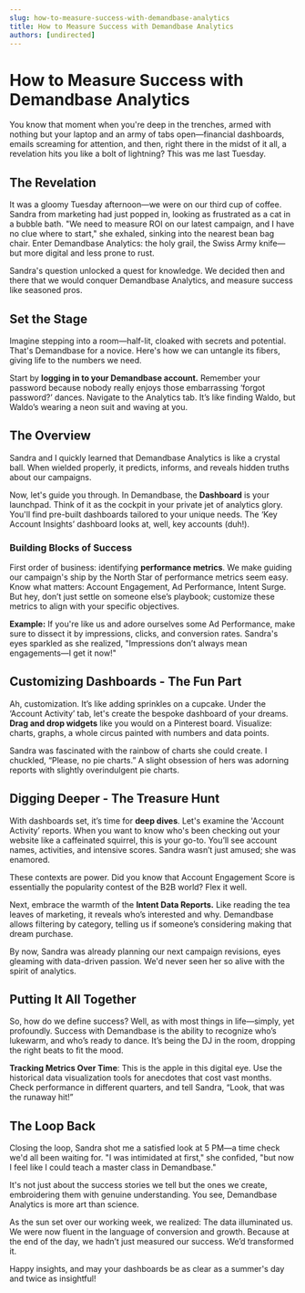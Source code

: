 ```yaml
---
slug: how-to-measure-success-with-demandbase-analytics
title: How to Measure Success with Demandbase Analytics
authors: [undirected]
---
```



# How to Measure Success with Demandbase Analytics

You know that moment when you're deep in the trenches, armed with nothing but your laptop and an army of tabs open—financial dashboards, emails screaming for attention, and then, right there in the midst of it all, a revelation hits you like a bolt of lightning? This was me last Tuesday.

## The Revelation

It was a gloomy Tuesday afternoon—we were on our third cup of coffee. Sandra from marketing had just popped in, looking as frustrated as a cat in a bubble bath. "We need to measure ROI on our latest campaign, and I have no clue where to start," she exhaled, sinking into the nearest bean bag chair. Enter Demandbase Analytics: the holy grail, the Swiss Army knife—but more digital and less prone to rust.

Sandra's question unlocked a quest for knowledge. We decided then and there that we would conquer Demandbase Analytics, and measure success like seasoned pros. 

## Set the Stage

Imagine stepping into a room—half-lit, cloaked with secrets and potential. That's Demandbase for a novice. Here's how we can untangle its fibers, giving life to the numbers we need.

Start by **logging in to your Demandbase account.** Remember your password because nobody really enjoys those embarrassing ‘forgot password?’ dances. Navigate to the Analytics tab. It’s like finding Waldo, but Waldo’s wearing a neon suit and waving at you.

## The Overview

Sandra and I quickly learned that Demandbase Analytics is like a crystal ball. When wielded properly, it predicts, informs, and reveals hidden truths about our campaigns. 

Now, let's guide you through. In Demandbase, the **Dashboard** is your launchpad. Think of it as the cockpit in your private jet of analytics glory. You'll find pre-built dashboards tailored to your unique needs. The ‘Key Account Insights’ dashboard looks at, well, key accounts (duh!).

### Building Blocks of Success

First order of business: identifying **performance metrics**. We make guiding our campaign's ship by the North Star of performance metrics seem easy. Know what matters: Account Engagement, Ad Performance, Intent Surge. But hey, don’t just settle on someone else’s playbook; customize these metrics to align with your specific objectives.

**Example:** If you're like us and adore ourselves some Ad Performance, make sure to dissect it by impressions, clicks, and conversion rates. Sandra's eyes sparkled as she realized, "Impressions don’t always mean engagements—I get it now!"

## Customizing Dashboards - The Fun Part

Ah, customization. It’s like adding sprinkles on a cupcake. Under the ‘Account Activity’ tab, let's create the bespoke dashboard of your dreams. **Drag and drop widgets** like you would on a Pinterest board. Visualize: charts, graphs, a whole circus painted with numbers and data points.

Sandra was fascinated with the rainbow of charts she could create. I chuckled, “Please, no pie charts.” A slight obsession of hers was adorning reports with slightly overindulgent pie charts. 

## Digging Deeper - The Treasure Hunt

With dashboards set, it’s time for **deep dives**. Let's examine the 'Account Activity’ reports. When you want to know who's been checking out your website like a caffeinated squirrel, this is your go-to. You’ll see account names, activities, and intensive scores. Sandra wasn’t just amused; she was enamored.

These contexts are power. Did you know that Account Engagement Score is essentially the popularity contest of the B2B world? Flex it well.

Next, embrace the warmth of the **Intent Data Reports.** Like reading the tea leaves of marketing, it reveals who’s interested and why. Demandbase allows filtering by category, telling us if someone’s considering making that dream purchase.

By now, Sandra was already planning our next campaign revisions, eyes gleaming with data-driven passion. We'd never seen her so alive with the spirit of analytics. 

## Putting It All Together

So, how do we define success? Well, as with most things in life—simply, yet profoundly. Success with Demandbase is the ability to recognize who’s lukewarm, and who’s ready to dance. It’s being the DJ in the room, dropping the right beats to fit the mood.

**Tracking Metrics Over Time**: This is the apple in this digital eye. Use the historical data visualization tools for anecdotes that cost vast months. Check performance in different quarters, and tell Sandra, “Look, that was the runaway hit!”

## The Loop Back

Closing the loop, Sandra shot me a satisfied look at 5 PM—a time check we'd all been waiting for. "I was intimidated at first," she confided, "but now I feel like I could teach a master class in Demandbase."

It's not just about the success stories we tell but the ones we create, embroidering them with genuine understanding. You see, Demandbase Analytics is more art than science. 

As the sun set over our working week, we realized: The data illuminated us. We were now fluent in the language of conversion and growth. Because at the end of the day, we hadn’t just measured our success. We’d transformed it.

Happy insights, and may your dashboards be as clear as a summer's day and twice as insightful!